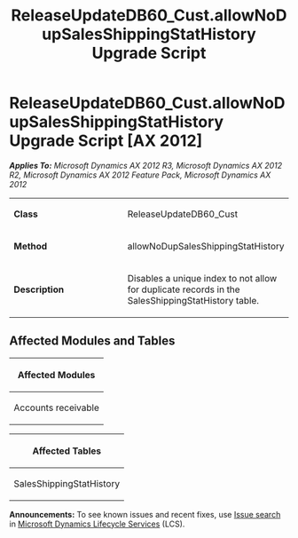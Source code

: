 ﻿---
title: ReleaseUpdateDB60_Cust.allowNoDupSalesShippingStatHistory Upgrade Script
TOCTitle: ReleaseUpdateDB60_Cust.allowNoDupSalesShippingStatHistory Upgrade Script
ms:assetid: f681673a-ba43-7d13-3fbb-8430060506c3
ms:mtpsurl: https://msdn.microsoft.com/en-us/library/JJ737565(v=AX.60)
ms:contentKeyID: 49712258
ms.date: 05/18/2015
mtps_version: v=AX.60
---

# ReleaseUpdateDB60\_Cust.allowNoDupSalesShippingStatHistory Upgrade Script [AX 2012]


_**Applies To:** Microsoft Dynamics AX 2012 R3, Microsoft Dynamics AX 2012 R2, Microsoft Dynamics AX 2012 Feature Pack, Microsoft Dynamics AX 2012_

<table>
<colgroup>
<col style="width: 50%" />
<col style="width: 50%" />
</colgroup>
<tbody>
<tr class="odd">
<td><p><strong>Class</strong></p></td>
<td><p>ReleaseUpdateDB60_Cust</p></td>
</tr>
<tr class="even">
<td><p><strong>Method</strong></p></td>
<td><p>allowNoDupSalesShippingStatHistory</p></td>
</tr>
<tr class="odd">
<td><p><strong>Description</strong></p></td>
<td><p>Disables a unique index to not allow for duplicate records in the SalesShippingStatHistory table.</p></td>
</tr>
</tbody>
</table>


## Affected Modules and Tables

<table>
<colgroup>
<col style="width: 100%" />
</colgroup>
<thead>
<tr class="header">
<th><p>Affected Modules</p></th>
</tr>
</thead>
<tbody>
<tr class="odd">
<td><p>Accounts receivable</p></td>
</tr>
</tbody>
</table>


<table>
<colgroup>
<col style="width: 100%" />
</colgroup>
<thead>
<tr class="header">
<th><p>Affected Tables</p></th>
</tr>
</thead>
<tbody>
<tr class="odd">
<td><p>SalesShippingStatHistory</p></td>
</tr>
</tbody>
</table>

  
**Announcements:** To see known issues and recent fixes, use [Issue search](http://go.microsoft.com/fwlink/?linkid=389258) in [Microsoft Dynamics Lifecycle Services](http://go.microsoft.com/fwlink/?linkid=306505) (LCS).

